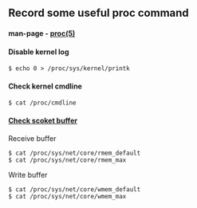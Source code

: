 Record some useful proc command
---------------------------------------------
#### man-page - [proc(5)][so_man]
[so_man]: http://man7.org/linux/man-pages/man5/proc.5.html

#### Disable kernel log

    $ echo 0 > /proc/sys/kernel/printk

#### Check kernel cmdline

    $ cat /proc/cmdline

#### [Check scoket buffer][socket]
[socket]: http://man7.org/linux/man-pages/man7/socket.7.html

Receive buffer
	
	$ cat /proc/sys/net/core/rmem_default
	$ cat /proc/sys/net/core/rmem_max

Write buffer

	$ cat /proc/sys/net/core/wmem_default
	$ cat /proc/sys/net/core/wmem_max

